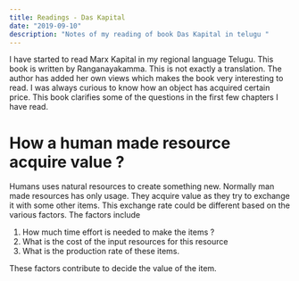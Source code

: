 ```yaml
---
title: Readings - Das Kapital
date: "2019-09-10"
description: "Notes of my reading of book Das Kapital in telugu "
---
```


I have started to read Marx Kapital in my regional language Telugu. This book is written by Ranganayakamma. This is not exactly a translation. The author has added her own views which makes the book very interesting to read. 
I was always curious to know how an object has acquired certain price. This book clarifies some of the questions in the first few chapters I have read.

# How a human made resource acquire value ?

Humans uses natural resources to create something new. Normally man made resources has only usage. They acquire value as they try to exchange it with some other items. This exchange rate could be different based on the various factors.
The factors include
1. How much time effort is needed to make the items ?
2. What is the cost of the input resources for this resource
3. What is the production rate of these items.

These factors contribute to decide the value of the item. 